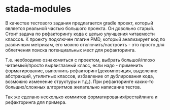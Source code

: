 # stada-modules
В качестве тестового задания предлагается gradle проект, который является реальной частью большого проекта. Он довольно старый. Стоит задача по рефакторингу кода с целью улучшения читаемости классов. К проекту подключен плагин PMD, который анализирует код по различным метрикам, его можно отключить/настроить - это просто для облегчения поиска потенциальных мест для рефакторинга. 

Т.е. необходимо ознакомиться с проектом, выбрать большой/плохо читаемый/просто вырвиглазный класс, если надо - применить форматирование, выполнить рефакторинг(декомпозиция, выделение абстракций, утилитных классов, избавление от дублирования кода, возможно изменение структуры и т.д.). При рефакторинге каких-то больших/сложных алгоритмов желательно написание тестов.

Так же сделано несколько коммитов форматирования/рестайлинга и рефакторинга для примера.
